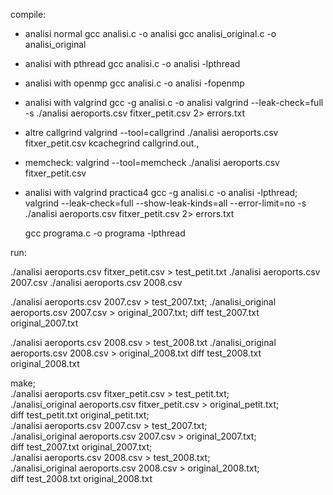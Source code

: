 
compile: 

* analisi normal 
  gcc analisi.c -o analisi
  gcc analisi_original.c -o analisi_original

* analisi with pthread 
  gcc analisi.c -o analisi -lpthread

* analisi with openmp
  gcc analisi.c -o analisi -fopenmp

* analisi with valgrind
  gcc -g analisi.c -o analisi 
  valgrind --leak-check=full -s ./analisi aeroports.csv fitxer_petit.csv 2> errors.txt

* altre callgrind
  valgrind --tool=callgrind ./analisi aeroports.csv fitxer_petit.csv
  kcachegrind callgrind.out.<pid>,

* memcheck:
  valgrind --tool=memcheck ./analisi aeroports.csv fitxer_petit.csv

* analisi with valgrind practica4
  gcc -g analisi.c -o analisi -lpthread; \
  valgrind --leak-check=full --show-leak-kinds=all --error-limit=no -s  ./analisi aeroports.csv fitxer_petit.csv 2> errors.txt


  gcc programa.c -o programa -lpthread

run:

  ./analisi aeroports.csv fitxer_petit.csv > test_petit.txt
  ./analisi aeroports.csv 2007.csv
  ./analisi aeroports.csv 2008.csv


  ./analisi aeroports.csv 2007.csv > test_2007.txt;
  ./analisi_original aeroports.csv 2007.csv > original_2007.txt;
  diff test_2007.txt original_2007.txt

  ./analisi aeroports.csv 2008.csv > test_2008.txt
  ./analisi_original aeroports.csv 2008.csv > original_2008.txt
  diff test_2008.txt original_2008.txt



make; \
./analisi aeroports.csv fitxer_petit.csv > test_petit.txt; \
./analisi_original aeroports.csv fitxer_petit.csv > original_petit.txt; \
diff test_petit.txt original_petit.txt; \
./analisi aeroports.csv 2007.csv > test_2007.txt; \
./analisi_original aeroports.csv 2007.csv > original_2007.txt; \
diff test_2007.txt original_2007.txt; \
./analisi aeroports.csv 2008.csv > test_2008.txt; \
./analisi_original aeroports.csv 2008.csv > original_2008.txt; \
diff test_2008.txt original_2008.txt

